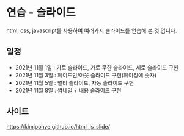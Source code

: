 # 연습 - 슬라이드
html, css, javascript를 사용하여 여러가지 슬라이드를 연습해 본 것 입니다.

## 일정
- 2021년 11월 1일 : 가로 슬라이드, 가로 무한 슬라이드, 세로 슬라이드 구현
- 2021년 11월 3일 :  페이드인/아웃 슬라이드 구현(페이징에 숫자)
- 2021년 11월 5일 : 멀티 슬라이드, 자동 슬라이드 구현
- 2021년 11월 8일 : 썸네일 + 내용 슬라이드 구현

## 사이트
 https://kimjoohye.github.io/html_js_slide/
